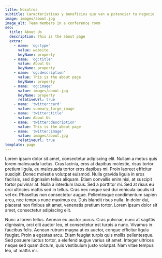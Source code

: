 ```yaml
---
title: Nosotros
subtitle: Características y beneficios que van a potenciar tu negocio
image: images/about.jpg
image_alt: Team members in a conference room
seo:
  title: About Us
  description: This is the about page
  extra:
    - name: 'og:type'
      value: website
      keyName: property
    - name: 'og:title'
      value: About Us
      keyName: property
    - name: 'og:description'
      value: This is the about page
      keyName: property
    - name: 'og:image'
      value: images/about.jpg
      keyName: property
      relativeUrl: true
    - name: 'twitter:card'
      value: summary_large_image
    - name: 'twitter:title'
      value: About Us
    - name: 'twitter:description'
      value: This is the about page
    - name: 'twitter:image'
      value: images/about.jpg
      relativeUrl: true
template: page
---
```


Lorem ipsum dolor sit amet, consectetur adipiscing elit. Nullam a metus quis lorem malesuada luctus. Cras lacinia, eros at dapibus molestie, risus tortor pretium ligula, eu malesuada tortor eros dapibus mi. Proin laoreet efficitur suscipit. Donec molestie volutpat euismod. Nulla gravida ligula in eros facilisis, sed dignissim tellus aliquam. Etiam convallis enim nisi, at suscipit tortor pulvinar at. Nulla a interdum lacus. Sed a porttitor mi. Sed at risus eu orci ultricies mattis sed in tellus. Cras nec neque sed dui vehicula iaculis id vel ex. Phasellus non consectetur augue. Pellentesque condimentum sapien arcu, nec tempus nunc maximus eu. Duis blandit risus nulla. In dolor dui, placerat non finibus sit amet, venenatis pretium tortor. Lorem ipsum dolor sit amet, consectetur adipiscing elit.

Nunc a lorem tellus. Aenean eu auctor purus. Cras pulvinar, nunc at sagittis dignissim, orci elit auctor leo, et consectetur est turpis a nunc. Vivamus in faucibus felis. Aenean rutrum magna at ex auctor, congue efficitur ligula feugiat. Proin a egestas arcu. Etiam feugiat turpis quis mollis pellentesque. Sed posuere luctus tortor, a eleifend augue varius sit amet. Integer ultrices neque sed quam dictum, quis vestibulum justo volutpat. Nam vitae tempus leo, ut mattis mi.
